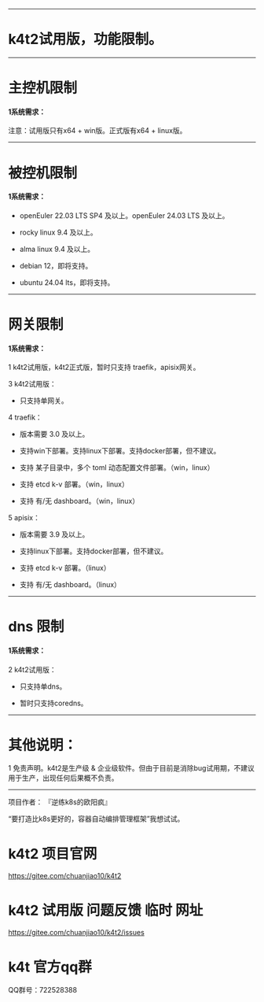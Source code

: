 ﻿---
categories: k4t2
layout: post
permalink: /k4t2/k4t2试用版限制
---

------

# k4t2试用版，功能限制。














------

# 主控机限制

#### 1系统需求：

注意：试用版只有x64 + win版。正式版有x64 + linux版。


------

# 被控机限制

#### 1系统需求：

* openEuler 22.03 LTS SP4 及以上。openEuler 24.03 LTS 及以上。

* rocky linux 9.4 及以上。

* alma linux 9.4 及以上。

* debian 12，即将支持。

* ubuntu 24.04 lts，即将支持。


------

# 网关限制

#### 1系统需求：

1 k4t2试用版，k4t2正式版，暂时只支持 traefik，apisix网关。

3 k4t2试用版：

* 只支持单网关。

4 traefik：

* 版本需要 3.0 及以上。

* 支持win下部署。支持linux下部署。支持docker部署，但不建议。

* 支持 某子目录中，多个 toml 动态配置文件部署。（win，linux）

* 支持 etcd k-v 部署。（win，linux）

* 支持 有/无 dashboard。（win，linux）

5 apisix：

* 版本需要 3.9 及以上。

* 支持linux下部署。支持docker部署，但不建议。

* 支持 etcd k-v 部署。（linux）

* 支持 有/无 dashboard。（linux）


------

# dns 限制

#### 1系统需求：

2 k4t2试用版：

* 只支持单dns。

* 暂时只支持coredns。

------

# 其他说明：

1	免责声明。k4t2是生产级 & 企业级软件。但由于目前是消除bug试用期，不建议用于生产，出现任何后果概不负责。

------

项目作者： 『逆练k8s的欧阳疯』

“要打造比k8s更好的，容器自动编排管理框架”我想试试。

# k4t2 项目官网

https://gitee.com/chuanjiao10/k4t2

# k4t2 试用版 问题反馈 临时 网址

https://gitee.com/chuanjiao10/k4t2/issues

# k4t 官方qq群

QQ群号：722528388



